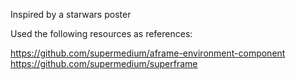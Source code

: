 Inspired by a starwars poster


Used the following resources as references:

https://github.com/supermedium/aframe-environment-component
https://github.com/supermedium/superframe
